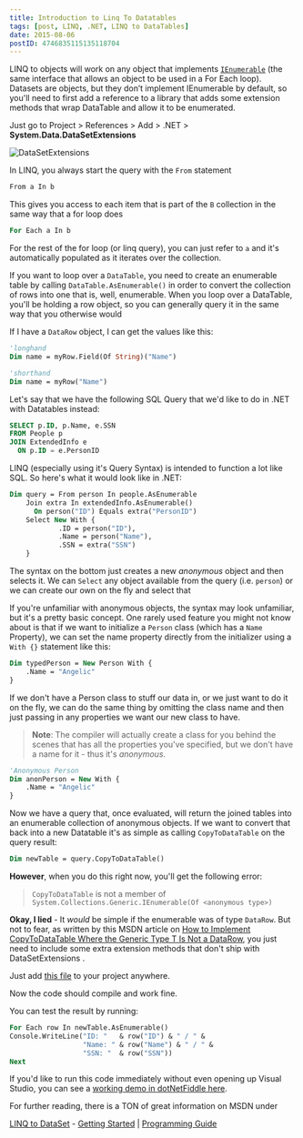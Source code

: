 ```yaml
---
title: Introduction to Linq To Datatables
tags: [post, LINQ, .NET, LINQ to DataTables]
date: 2015-08-06
postID: 4746835115135118704
---
```


LINQ to objects will work on any object that implements [`IEnumerable`](https://msdn.microsoft.com/en-us/library/system.collections.ienumerable.aspx) (the same interface that allows an object to be used in a For Each loop).  Datasets are objects, but they don’t implement IEnumerable by default, so you'll need to first add a reference to a library that adds some extension methods that wrap DataTable and allow it to be enumerated.

Just go to Project > References > Add > .NET > **System.Data.DataSetExtensions**

![DataSetExtensions](https://i.imgur.com/QmLYZDU.png)

In LINQ, you always start the query with the `From` statement

```vb
From a In b
```

This gives you access to each item that is part of the `B` collection in the same way that a for loop does

```vb
For Each a In b
```

For the rest of the for loop (or linq query), you can just refer to `a` and it's automatically populated as it iterates over the collection.

If you want to loop over a `DataTable`, you need to create an enumerable table by calling `DataTable.AsEnumerable()`  in order to convert the collection of rows into one that is, well, enumerable.  When you loop over a DataTable, you'll be holding a row object, so you can generally query it in the same way that you otherwise would

If I have a `DataRow` object, I can get the values like this:

```vb
'longhand
Dim name = myRow.Field(Of String)("Name")

'shorthand
Dim name = myRow("Name")
```

Let's say that we have the following SQL Query that we'd like to do in .NET with Datatables instead:

```sql
SELECT p.ID, p.Name, e.SSN
FROM People p
JOIN ExtendedInfo e
  ON p.ID = e.PersonID
```

LINQ (especially using it's Query Syntax) is intended to function a lot like SQL.  So here's what it would look like in .NET:

```vb
Dim query = From person In people.AsEnumerable
    Join extra In extendedInfo.AsEnumerable()
      On person("ID") Equals extra("PersonID")
    Select New With {
            .ID = person("ID"),
            .Name = person("Name"),
            .SSN = extra("SSN")
    }
```



The syntax on the bottom just creates a new *anonymous* object and then selects it. We can `Select` any object available from the query (i.e. `person`) or we can create our own on the fly and select that

If you're unfamiliar with anonymous objects, the syntax may look unfamiliar, but it's a pretty basic concept.  One rarely used feature you might not know about is that if we want to initialize a `Person` class (which has a `Name` Property), we can set the name property directly from the initializer using a `With {}` statement like this:

```vb
Dim typedPerson = New Person With {
    .Name = "Angelic"
}
```

If we don't have a Person class to stuff our data in, or we just want to do it on the fly, we can do the same thing by omitting the class name and then just passing in any properties we want our new class to have.

> **Note**: The compiler will actually create a class for you behind the scenes that has all the properties you've specified, but we don't have a name for it - thus it's *anonymous*.

```vb
'Anonymous Person
Dim anonPerson = New With {
    .Name = "Angelic"
}
```

Now we have a query that, once evaluated, will return the joined tables into an enumerable collection of anonymous objects.  If we want to convert that back into a new Datatable it's as simple as calling `CopyToDataTable` on the query result:

```vb
Dim newTable = query.CopyToDataTable()
```

**However**, when you do this right now, you'll get the following error:

> `CopyToDataTable` is not a member of `System.Collections.Generic.IEnumerable(Of <anonymous type>)`

**Okay, I lied** - It *would* be simple if the enumerable was of type `DataRow`.  But not to fear, as written by this MSDN article on [How to Implement CopyToDataTable<T> Where the Generic Type T Is Not a DataRow](https://msdn.microsoft.com/en-us/library/bb669096.aspx), you just need to include some extra extension methods that don't ship with DataSetExtensions .

Just add [this file](https://gist.github.com/KyleMit/88833eb179f9ec0e4b48) to your project anywhere.

Now the code should compile and work fine.

You can test the result by running:

```vb
For Each row In newTable.AsEnumerable()
Console.WriteLine("ID: "   & row("ID") & " / " &
                  "Name: " & row("Name") & " / " &
                  "SSN: "  & row("SSN"))
Next
```

If you'd like to run this code immediately without even opening up Visual Studio, you can see a [working demo in dotNetFiddle here](https://dotnetfiddle.net/OA7SPF).

For further reading, there is a TON of great information on MSDN under

[LINQ to DataSet](https://msdn.microsoft.com/en-us/library/bb386977.aspx) - [Getting Started](https://msdn.microsoft.com/en-us/library/bb387003.aspx) | [Programming Guide](https://msdn.microsoft.com/en-us/library/bb387004.aspx)
